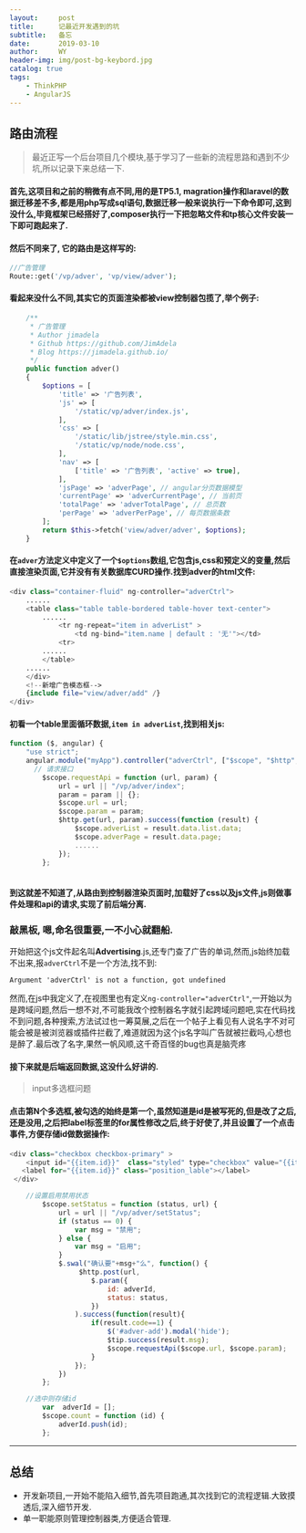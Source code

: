 ```yaml
---
layout:     post
title:      记最近开发遇到的坑
subtitle:   备忘
date:       2019-03-10
author:     WY
header-img: img/post-bg-keybord.jpg
catalog: true
tags:
    - ThinkPHP
    - AngularJS
---
```




## 路由流程

> 最近正写一个后台项目几个模块,基于学习了一些新的流程思路和遇到不少坑,所以记录下来总结一下.

#### 首先,这项目和之前的稍微有点不同,用的是TP5.1, magration操作和laravel的数据迁移差不多,都是用php写成sql语句,数据迁移一般来说执行一下命令即可,这到没什么,毕竟框架已经搭好了,composer执行一下把忽略文件和tp核心文件安装一下即可跑起来了.

#### 然后不同来了, 它的路由是这样写的:

```php
//广告管理
Route::get('/vp/adver', 'vp/view/adver');
```

#### 看起来没什么不同,其实它的页面渲染都被view控制器包揽了,举个例子:

```php
	/**
     * 广告管理
     * Author jimadela
     * Github https://github.com/JimAdela
     * Blog https://jimadela.github.io/
     */
    public function adver()
    {
        $options = [
            'title' => '广告列表',
            'js' => [
                '/static/vp/adver/index.js',
            ],
            'css' => [
                '/static/lib/jstree/style.min.css',
                '/static/vp/node/node.css',
            ],
            'nav' => [
                ['title' => '广告列表', 'active' => true],
            ],
            'jsPage' => 'adverPage', // angular分页数据模型
            'currentPage' => 'adverCurrentPage', // 当前页
            'totalPage' => 'adverTotalPage', // 总页数
            'perPage' => 'adverPerPage', // 每页数据条数
        ];
        return $this->fetch('view/adver/adver', $options);
    }
```

#### 在`adver`方法定义中定义了一个`$options`数组,它包含js,css和预定义的变量,然后直接渲染页面,它并没有有关数据库CURD操作.找到adver的html文件:

```php
<div class="container-fluid" ng-controller="adverCtrl">
    ......
    <table class="table table-bordered table-hover text-center">
    	......
  			<tr ng-repeat="item in adverList" >
   				<td ng-bind="item.name | default : '无'"></td>
  			<tr>
  		......
    	</table>
  	......
    </div>
    <!--新增广告模态框-->
    {include file="view/adver/add" /}
</div>
```

#### 初看一个table里面循环数据,`item in adverList`,找到相关js:

```javascript
function ($, angular) {
    "use strict";
    angular.module("myApp").controller("adverCtrl", ["$scope", "$http", "$tip", function 	($scope, $http, $tip) {
      // 请求接口
        $scope.requestApi = function (url, param) {
            url = url || "/vp/adver/index";
            param = param || {};
            $scope.url = url;
            $scope.param = param;
            $http.get(url, param).success(function (result) {
                $scope.adverList = result.data.list.data;
                $scope.adverPage = result.data.page;
                ......
            });
        };
      
```

#### 到这就差不知道了,从路由到控制器渲染页面时,加载好了css以及js文件,js则做事件处理和api的请求,实现了前后端分离.

### 敲黑板, 嗯,命名很重要,一不小心就翻船.

开始把这个js文件起名叫**Advertising**.js,还专门查了广告的单词,然而,js始终加载不出来,报`adverCtrl`不是一个方法,找不到:

```
Argument 'adverCtrl' is not a function, got undefined
```

 然而,在js中我定义了,在视图里也有定义`ng-controller="adverCtrl"`,一开始以为是跨域问题,然后一想不对,不可能我改个控制器名字就引起跨域问题吧,实在代码找不到问题,各种搜索,方法试过也一筹莫展,之后在一个帖子上看见有人说名字不对可能会被是被浏览器或插件拦截了,难道就因为这个js名字叫广告就被拦截吗,心想也是醉了.最后改了名字,果然一帆风顺,这千奇百怪的bug也真是脑壳疼

#### 接下来就是后端返回数据,这没什么好讲的.


> input多选框问题

#### 点击第N个多选框,被勾选的始终是第一个,虽然知道是id是被写死的,但是改了之后,还是没用,之后把label标签里的for属性修改之后,终于好使了,并且设置了一个点击事件,方便存储id做数据操作:

```javascript
<div class="checkbox checkbox-primary" >
    <input id="{{item.id}}"  class="styled" type="checkbox" value="{{item.id}}" ng-click="count(item.id)">
   <label for="{{item.id}}" class="position_lable"></label>
 </div>
```

```javascript
	//设置启用禁用状态
        $scope.setStatus = function (status, url) {
            url = url || "/vp/adver/setStatus";
            if (status == 0) {
                var msg = "禁用";
            } else {
                var msg = "启用";
            }
            $.swal("确认要"+msg+"么", function() {
                 $http.post(url,
                    $.param({
                        id: adverId,
                        status: status,
                    })
                ).success(function(result){
                    if(result.code==1) {
                        $('#adver-add').modal('hide');
                        $tip.success(result.msg);
                        $scope.requestApi($scope.url, $scope.param);
                    }
                });
            })
        };

	//选中则存储id
        var  adverId = [];
        $scope.count = function (id) {
            adverId.push(id);
        };
```

---

## 总结

- 开发新项目,一开始不能陷入细节,首先项目跑通,其次找到它的流程逻辑.大致摸透后,深入细节开发.
- 单一职能原则管理控制器类,方便适合管理.